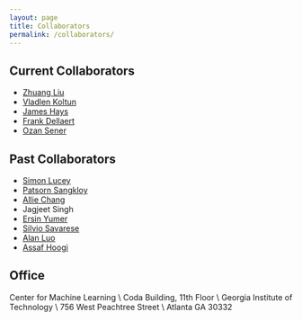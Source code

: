 ```yaml
---
layout: page
title: Collaborators
permalink: /collaborators/
---
```



## Current Collaborators
* [Zhuang Liu](https://liuzhuang13.github.io/)
* [Vladlen Koltun](http://vladlen.info/)
* [James Hays](https://www.cc.gatech.edu/~hays/)
* [Frank Dellaert](https://twitter.com/fdellaert?lang=en)
* [Ozan Sener](http://ozansener.net/)


## Past Collaborators
* [Simon Lucey](https://www.ri.cmu.edu/ri-faculty/simon-lucey/)
* [Patsorn Sangkloy](https://www.cc.gatech.edu/~psangklo/)
* [Allie Chang](https://alliecc.github.io/)
* Jagjeet Singh
* [Ersin Yumer](http://www.meyumer.com/)
* [Silvio Savarese](http://cvgl.stanford.edu/silvio/)
* [Alan Luo](http://alan.vision/)
* [Assaf Hoogi](https://scholar.google.com/citations?hl=en&user=TXsC5ZkAAAAJ&view_op=list_works&sortby=pubdate)



## Office

Center for Machine Learning \\
Coda Building, 11th Floor \\
Georgia Institute of Technology \\
756 West Peachtree Street \\
Atlanta GA 30332